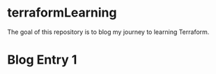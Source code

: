 # terraformLearning

The goal of this repository is to blog my journey to learning Terraform. 

# Blog Entry 1

